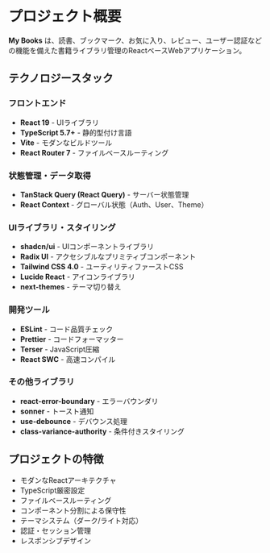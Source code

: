 # プロジェクト概要

**My Books** は、読書、ブックマーク、お気に入り、レビュー、ユーザー認証などの機能を備えた書籍ライブラリ管理のReactベースWebアプリケーション。

## テクノロジースタック

### フロントエンド
- **React 19** - UIライブラリ
- **TypeScript 5.7+** - 静的型付け言語
- **Vite** - モダンなビルドツール
- **React Router 7** - ファイルベースルーティング

### 状態管理・データ取得
- **TanStack Query (React Query)** - サーバー状態管理
- **React Context** - グローバル状態（Auth、User、Theme）

### UIライブラリ・スタイリング
- **shadcn/ui** - UIコンポーネントライブラリ
- **Radix UI** - アクセシブルなプリミティブコンポーネント
- **Tailwind CSS 4.0** - ユーティリティファーストCSS
- **Lucide React** - アイコンライブラリ
- **next-themes** - テーマ切り替え

### 開発ツール
- **ESLint** - コード品質チェック
- **Prettier** - コードフォーマッター  
- **Terser** - JavaScript圧縮
- **React SWC** - 高速コンパイル

### その他ライブラリ
- **react-error-boundary** - エラーバウンダリ
- **sonner** - トースト通知
- **use-debounce** - デバウンス処理
- **class-variance-authority** - 条件付きスタイリング

## プロジェクトの特徴

- モダンなReactアーキテクチャ
- TypeScript厳密設定
- ファイルベースルーティング
- コンポーネント分割による保守性
- テーマシステム（ダーク/ライト対応）
- 認証・セッション管理
- レスポンシブデザイン